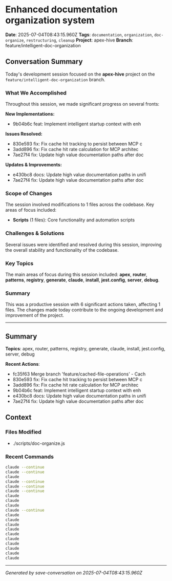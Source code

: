 # Enhanced documentation organization system

**Date**: 2025-07-04T08:43:15.960Z
**Tags**: `documentation`, `organization`, `doc-organize`, `restructuring`, `cleanup`
**Project**: apex-hive
**Branch**: feature/intelligent-doc-organization

## Conversation Summary

Today's development session focused on the **apex-hive** project on the `feature/intelligent-doc-organization` branch.

### What We Accomplished

Throughout this session, we made significant progress on several fronts:

**New Implementations:**
- 9b04b6c feat: Implement intelligent startup context with enh

**Issues Resolved:**
- 830e593 fix: Fix cache hit tracking to persist between MCP c
- 3add896 fix: Fix cache hit rate calculation for MCP architec
- 7ae27f4 fix: Update high value documentation paths after doc

**Updates & Improvements:**
- e430bc8 docs: Update high value documentation paths in unifi
- 7ae27f4 fix: Update high value documentation paths after doc

### Scope of Changes

The session involved modifications to 1 files across the codebase. Key areas of focus included:

- **Scripts** (1 files): Core functionality and automation scripts

### Challenges & Solutions

Several issues were identified and resolved during this session, improving the overall stability and functionality of the codebase.

### Key Topics

The main areas of focus during this session included: **apex**, **router**, **patterns**, **registry**, **generate**, **claude**, **install**, **jest.config**, **server**, **debug**.

### Summary

This was a productive session with 6 significant actions taken, affecting 1 files. The changes made today contribute to the ongoing development and improvement of the project.

---

## Summary

**Topics**: apex, router, patterns, registry, generate, claude, install, jest.config, server, debug

**Recent Actions**:
- fc35f63 Merge branch 'feature/cached-file-operations' - Cach
- 830e593 fix: Fix cache hit tracking to persist between MCP c
- 3add896 fix: Fix cache hit rate calculation for MCP architec
- 9b04b6c feat: Implement intelligent startup context with enh
- e430bc8 docs: Update high value documentation paths in unifi
- 7ae27f4 fix: Update high value documentation paths after doc

## Context

### Files Modified

- ./scripts/doc-organize.js

### Recent Commands

```bash
claude --continue
claude --continue
claude
claude --continue
claude --continue
claude --continue
claude
claude
claude
claude --continue
claude
claude
claude
claude
claude
claude
claude
claude
claude
                                                            claude
```

---

*Generated by save-conversation on 2025-07-04T08:43:15.960Z*
